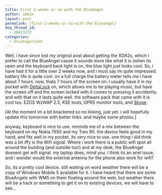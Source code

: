 ```yaml
---
title: First 2 weeks or so with the BlueAngel
author: admin
layout: post
permalink: /first-2-weeks-or-so-with-the-blueangel/
dsq_thread_id:
  - 26013173
categories:
  - Uncategorized
---
```

Well, i have since lost my original post about getting the XDA2s, which i prefer to call the BlueAngel cause it sounds more like what it is (when its open and the keyboard back light is on, the blue light just looks cool. So, i have had it for a little over 2 weeks now, and i must say im quite impressed. battery life is quite cool. on a full charge the battery meter tells me i have about 7 hours. now, thats 7 hours of the screen on. i usually have it in my pocket with [DeltaLock][1] on, which allows me to be playing music, but have the screen off and the screen locked with it comes to pressing it accidently. and with that on it lasts quite well. the software pack that came with it is cool too. EZOS WzWAP 2.5, KSE tools, GPRS monitor tools, and [Skype][2]. 

[At the moment im a bit knackered so no linking, just yet. i will hopefully update this tomorrow with better links. and maybe some photos.]

anyway, keyboard is nice to use. reminds me of a mix between the keyboard on my Nokia 7650 and my Treo 90. the device feels good in my hand, and fits well in my pocket. its very nice to use. one thing i did think was a bit iffy is the Wifi signal. Where i work there is a public wifi spot all around the building (and outside too!) and at my desk, the BlueAngel doesent get wifi signal. my laptop does, mind you. i think its an ariel issue, and i wonder would the external antenna for the phone also work for wifi? 

So, its a pretty cool device. still waiting on word weather there will be a copy of Windows Mobile 5 available for it. i have heard that there are some BlueAngels with WM5 on them floating around the web, but weather there will be a hack or something to get it on to existing devices, we will have to see&#8230;

 [1]: http://www.deltadevelopment.de/users/christoph/deltaLock/
 [2]: http://www.skype.com